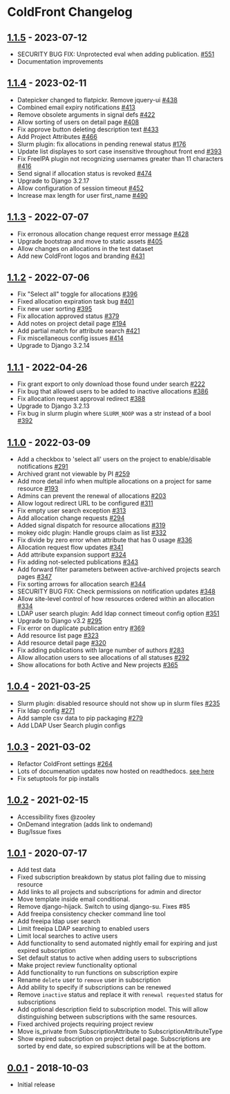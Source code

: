 # ColdFront Changelog

## [1.1.5] - 2023-07-12

- SECURITY BUG FIX: Unprotected eval when adding publication. [#551](https://github.com/ubccr/coldfront/pull/551)
- Documentation improvements

## [1.1.4] - 2023-02-11

- Datepicker changed to flatpickr. Remove jquery-ui [#438](https://github.com/ubccr/coldfront/issues/438)
- Combined email expiry notifications [#413](https://github.com/ubccr/coldfront/pull/413)
- Remove obsolete arguments in signal defs [#422](https://github.com/ubccr/coldfront/pull/422)
- Allow sorting of users on detail page [#408](https://github.com/ubccr/coldfront/issues/408)
- Fix approve button deleting description text [#433](https://github.com/ubccr/coldfront/issues/433)
- Add Project Attributes [#466](https://github.com/ubccr/coldfront/pull/466)
- Slurm plugin: fix allocations in pending renewal status [#176](https://github.com/ubccr/coldfront/issues/176)
- Update list displayes to sort case insensitive throughout front end [#393](https://github.com/ubccr/coldfront/issues/393)
- Fix FreeIPA plugin not recognizing usernames greater than 11 characters [#416](https://github.com/ubccr/coldfront/issues/416)
- Send signal if allocation status is revoked [#474](https://github.com/ubccr/coldfront/issues/474)
- Upgrade to Django 3.2.17
- Allow configuration of session timeout [#452](https://github.com/ubccr/coldfront/issues/452)
- Increase max length for user first_name [#490](https://github.com/ubccr/coldfront/pull/490)

## [1.1.3] - 2022-07-07

- Fix erronous allocation change request error message [#428](https://github.com/ubccr/coldfront/issues/428)
- Upgrade bootstrap and move to static assets [#405](https://github.com/ubccr/coldfront/issues/405) 
- Allow changes on allocations in the test dataset
- Add new ColdFront logos and branding [#431](https://github.com/ubccr/coldfront/pull/431)

## [1.1.2] - 2022-07-06

- Fix "Select all" toggle for allocations [#396](https://github.com/ubccr/coldfront/issues/396) 
- Fixed allocation expiration task bug [#401](https://github.com/ubccr/coldfront/pull/401)
- Fix new user sorting [#395](https://github.com/ubccr/coldfront/issues/395) 
- Fix allocation approved status [#379](https://github.com/ubccr/coldfront/issues/379) 
- Add notes on project detail page [#194](https://github.com/ubccr/coldfront/issues/194) 
- Add partial match for attribute search  [#421](https://github.com/ubccr/coldfront/pull/421)
- Fix miscellaneous config issues [#414](https://github.com/ubccr/coldfront/issues/414) 
- Upgrade to Django 3.2.14

## [1.1.1] - 2022-04-26

- Fix grant export to only download those found under search [#222](https://github.com/ubccr/coldfront/issues/222) 
- Fix bug that allowed users to be added to inactive allocations [#386](https://github.com/ubccr/coldfront/issues/386)
- Fix allocation request approval redirect [#388](https://github.com/ubccr/coldfront/issues/388)
- Upgrade to Django 3.2.13
- Fix bug in slurm plugin where `SLURM_NOOP` was a str instead of a bool [#392](https://github.com/ubccr/coldfront/pull/392)

## [1.1.0] - 2022-03-09

- Add a checkbox to 'select all' users on the project to enable/disable notifications [#291](https://github.com/ubccr/coldfront/issues/291)
- Archived grant not viewable by PI [#259](https://github.com/ubccr/coldfront/issues/259)
- Add more detail info when multiple allocations on a project for same resource [#193](https://github.com/ubccr/coldfront/issues/193)
- Admins can prevent the renewal of allocations [#203](https://github.com/ubccr/coldfront/issues/203)
- Allow logout redirect URL to be configured [#311](https://github.com/ubccr/coldfront/pull/311)
- Fix empty user search exception [#313](https://github.com/ubccr/coldfront/issues/313)
- Add allocation change requests [#294](https://github.com/ubccr/coldfront/issues/294)
- Added signal dispatch for resource allocations [#319](https://github.com/ubccr/coldfront/pull/319)
- mokey oidc plugin: Handle groups claim as list [#332](https://github.com/ubccr/coldfront/pull/332)
- Fix divide by zero error when attribute that has 0 usage [#336](https://github.com/ubccr/coldfront/issues/336)
- Allocation request flow updates [#341](https://github.com/ubccr/coldfront/issues/341) 
- Add attribute expansion support [#324](https://github.com/ubccr/coldfront/pull/324)
- Fix adding not-selected publications [#343](https://github.com/ubccr/coldfront/pull/343)
- Add forward filter parameters between active-archived projects search pages [#347](https://github.com/ubccr/coldfront/pull/347)
- Fix sorting arrows for allocation search [#344](https://github.com/ubccr/coldfront/pull/344)
- SECURITY BUG FIX: Check permissions on notification updates [#348](https://github.com/ubccr/coldfront/pull/348) 
- Allow site-level control of how resources ordered within an allocation [#334](https://github.com/ubccr/coldfront/issues/334)
- LDAP user search plugin: Add ldap connect timeout config option [#351](https://github.com/ubccr/coldfront/pull/351)
- Upgrade to Django v3.2 [#295](https://github.com/ubccr/coldfront/issues/295)
- Fix error on duplicate publication entry [#369](https://github.com/ubccr/coldfront/issues/369)
- Add resource list page [#323](https://github.com/ubccr/coldfront/issues/322)
- Add resource detail page [#320](https://github.com/ubccr/coldfront/issues/320)
- Fix adding publications with large number of authors [#283](https://github.com/ubccr/coldfront/issues/283)
- Allow allocation users to see allocations of all statuses [#292](https://github.com/ubccr/coldfront/issues/292)
- Show allocations for both Active and New projects [#365](https://github.com/ubccr/coldfront/pull/365)

## [1.0.4] - 2021-03-25

- Slurm plugin: disabled resource should not show up in slurm files [#235](https://github.com/ubccr/coldfront/issues/235)
- Fix ldap config [#271](https://github.com/ubccr/coldfront/issues/271)
- Add sample csv data to pip packaging [#279](https://github.com/ubccr/coldfront/issues/279)
- Add LDAP User Search plugin configs

## [1.0.3] - 2021-03-02

- Refactor ColdFront settings [#264](https://github.com/ubccr/coldfront/pull/264)
- Lots of documenation updates now hosted on readthedocs. [see here](https://coldfront.readthedocs.io)
- Fix setuptools for pip installs

## [1.0.2] - 2021-02-15

- Accessibility fixes @zooley
- OnDemand integration (adds link to ondemand)
- Bug/Issue fixes

## [1.0.1] - 2020-07-17

- Add test data
- Fixed subscription breakdown by status plot failing due to missing resource
- Add links to all projects and subscriptions for admin and director 
- Move template inside email conditional.
- Remove django-hijack. Switch to using django-su. Fixes #85
- Add freeipa consistency checker command line tool
- Add freeipa ldap user search
- Limit freeipa LDAP searching to enabled users
- Limit local searches to active users
- Add functionality to send automated nightly email for expiring and just expired subscription
- Set default status to active when adding users to subscriptions
- Make project review functionality optional 
- Add functionality to run functions on subscription expire
- Rename `delete` user to `remove` user in subscription
- Add ability to specify if subscriptions can be renewed
- Remove `inactive` status and replace it with `renewal requested` status for subscriptions
- Add optional description field to subscription model. This will allow distinguishing between subscriptions with the same resources.
- Fixed archived projects requiring project review
- Move is_private from SubscriptionAttribute to SubscriptionAttributeType
- Show expired subscription on project detail page. Subscriptions are sorted by end date, so expired subscriptions will be at the bottom. 

## [0.0.1] - 2018-10-03

- Initial release

[0.0.1]: https://github.com/ubccr/coldfront/releases/tag/v0.0.1
[1.0.1]: https://github.com/ubccr/coldfront/releases/tag/v1.0.1
[1.0.2]: https://github.com/ubccr/coldfront/releases/tag/v1.0.2
[1.0.3]: https://github.com/ubccr/coldfront/releases/tag/v1.0.3
[1.0.4]: https://github.com/ubccr/coldfront/releases/tag/v1.0.4
[1.1.0]: https://github.com/ubccr/coldfront/releases/tag/v1.1.0
[1.1.1]: https://github.com/ubccr/coldfront/releases/tag/v1.1.1
[1.1.2]: https://github.com/ubccr/coldfront/releases/tag/v1.1.2
[1.1.3]: https://github.com/ubccr/coldfront/releases/tag/v1.1.3
[1.1.4]: https://github.com/ubccr/coldfront/releases/tag/v1.1.4
[1.1.5]: https://github.com/ubccr/coldfront/releases/tag/v1.1.5
[Unreleased]: https://github.com/ubccr/coldfront/compare/v1.1.6...HEAD
